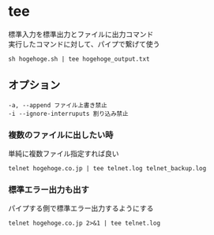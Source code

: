 # tee

標準入力を標準出力とファイルに出力コマンド  
実行したコマンドに対して、パイプで繋げて使う

```
sh hogehoge.sh | tee hogehoge_output.txt
```

## オプション
```
-a, --append ファイル上書き禁止
-i --ignore-interruputs 割り込み禁止
```

### 複数のファイルに出したい時

単純に複数ファイル指定すれば良い
```
telnet hogehoge.co.jp | tee telnet.log telnet_backup.log
```

### 標準エラー出力も出す

パイプする側で標準エラー出力するようにする

```
telnet hogehoge.co.jp 2>&1 | tee telnet.log
```